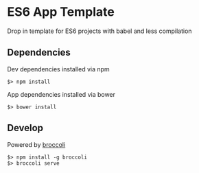 # ES6 App Template

Drop in template for ES6 projects with babel and less compilation

## Dependencies

Dev dependencies installed via npm
```
$> npm install
```

App dependencies installed via bower
```
$> bower install
```

## Develop

Powered by [broccoli](https://github.com/broccolijs/broccoli)
```
$> npm install -g broccoli
$> broccoli serve
```
